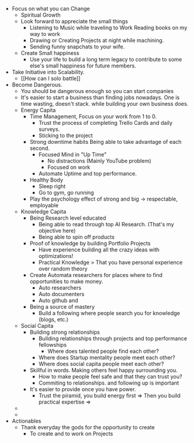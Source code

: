 - Focus on what you can Change
	- Spiritual Growth
	- Look forward to appreciate the small things
		- Listening to Music while traveling to Work Reading books on my way to work
		- Drawing or Creating Projects at night while machining.
		- Sending funny snapchats to your wife.
	- Create Small happiness
		- Use your life to build a long term legacy to contribute to some else's small happiness for future members.
- Take Initiative into Scalability.
	- [[How can I solo battle]]
- Become Dangerous.
	- You should be dangerous enough so you can start companies
	- It's easier to start a business than finding jobs nowadays. One is time wasting, doesn't stack. while building your own business does.
	- Energy Capita
		- Time Management, Focus on your work from 1 to 0.
			- Trust the process of completing Trello Cards and daily surveys.
			- Sticking to the project
		- Strong downtime habits Being able to take advantage of each second.
			- Focused Mind in "Up Time"
				- No distractions (Mainly YouTube problem)
				- Focused on work
			- Automate Uptime and top performance.
		- Healthy Body
			- Sleep right
			- Go to gym, go running
		- Play the psychology effect of strong and big -> respectable, employable
	- Knowledge Capita
		- Being Research level educated
			- Being able to read through top AI Research. (That's my objective here)
			- Being able to spin off products
		- Proof of knowledge by building Portfolio Projects
			- Have experience building all the crazy ideas with optimizations!
			- Practical Knowledge > That you have personal experience over random theory
		- Create Automata researchers for places where to find opportunities to make money.
			- Auto researchers
			- Auto documenters
			- Auto github and
		- Being a source of mastery
			- Build a following where people search you for knowledge (blogs, etc.)
	- Social Capita
		- Building strong relationships
			- Building relationships through projects and top performance fellowships
				- Where does talented people find each other?
			- Where does Startup mentality people meet each other?
			- Where does social capita people meet each other?
		- Skillful in words. Making others feel happy surrounding you.
			- How to make people feel safe and that they can trust you?
			- Commiting to relationships. and following up is important
		- It's easier to provide once you have power.
			- Trust the piramid, you build energy first => Then you build practical expertise =>
	-
	-
- Actionables
	- Thank everyday the gods for the opportunity to create
		- To create and to work on Projects